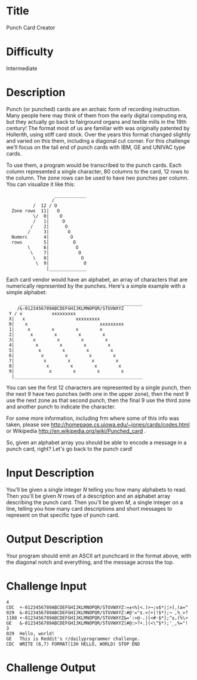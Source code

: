 # Title

Punch Card Creator

# Difficulty

Intermediate

# Description

Punch (or punched) cards are an archaic form of recording instruction. Many people here may think of them from the early digital computing era, but they actually go back to fairground organs and textile mills in the 19th century! The format most of us are familiar with was originally patented by Hollerith, using stiff card stock. Over the years this format changed slightly and varied on this them, including a diagonal cut corner. For this challenge we'll focus on the tail end of punch cards with IBM, GE and UNIVAC type cards. 

To use them, a program would be transcribed to the punch cards. Each column represented a single character, 80 columns to the card, 12 rows to the column. The zone rows can be used to have *two* punches per column. You can visualize it like this:

	                  ____________
	                 /
	          /  12 / O
	  Zone rows  11|   O
	          \/  0|    O
	          /   1|     O
	         /    2|      O
	        /     3|       O
	  Numerc      4|        O
	  rows        5|         O
	        \     6|          O
	         \    7|           O
	          \   8|            O
	           \  9|             O
	               |______________

Each card vendor would have an alphabet, an array of characters that are numerically represented by the punches. Here's a simple example with a simple alphabet:

	     ______________________________________________
	    /&-0123456789ABCDEFGHIJKLMNOPQR/STUVWXYZ
	 Y / x           xxxxxxxxx
	 X|   x                   xxxxxxxxx
	 0|    x                           xxxxxxxxx
	 1|     x        x        x        x
	 2|      x        x        x        x
	 3|       x        x        x        x
	 4|        x        x        x        x
	 5|         x        x        x        x
	 6|          x        x        x        x
	 7|           x        x        x        x
	 8|            x        x        x        x
	 9|             x        x        x        x
	  |________________________________________________

You can see the first 12 characters are represented by a single punch, then the next 9 have two punches (with one in the upper zone), then the next 9 use the next zone as that second punch, then the final 9 use the third zone and another punch to indicate the character. 

For some more information, including frm where some of this info was taken, please see http://homepage.cs.uiowa.edu/~jones/cards/codes.html or Wikipedia http://en.wikipedia.org/wiki/Punched_card . 

So, given an alphabet array you should be able to encode a message in a punch card, right? Let's go back to the punch card!

# Input Description

You'll be given a single integer *N* telling you how many alphabets to read. Then you'll be given *N* rows of a description and an alphabet array describing the punch card. Then you'll be given *M*, a single integer on a line, telling you how many card descriptions and short messages to represent on that specific type of punch card. 

# Output Description

Your program should emit an ASCII art punchcard  in the format above, with the diagonal notch and everything, and the message across the top. 

# Challenge Input

	4
	CDC  +-0123456789ABCDEFGHIJKLMNOPQR/STUVWXYZ:=±<%[<.)>¬;v$*|¦>],(a=^
	029  &-0123456789ABCDEFGHIJKLMNOPQR/STUVWXYZ:#@'="¢.<(+|!$*);¬ ,%_>?
	1108 +-0123456789ABCDEFGHIJKLMNOPQR/STUVWXYZ&=':>@·.)[<#·$*];^±,(%\¤
	GE   &-0123456789ABCDEFGHIJKLMNOPQR/STUVWXYZ[#@:>?+.](<\^$*);'_,%="!
	3
	029  Hello, world!
	GE   This is Reddit's r/dailyprogrammer challenge. 
	CDC  WRITE (6,7) FORMAT(13H HELLO, WORLD) STOP END

# Challenge Output